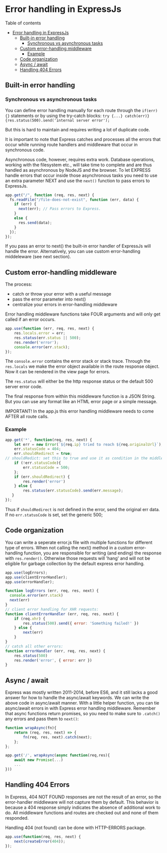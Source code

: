 # Error handling in ExpressJs
Table of contents
- [Error handling in ExpressJs](#error-handling-in-expressjs)
	- [Built-in error handling](#built-in-error-handling)
		- [Synchronous vs asynchronous tasks](#synchronous-vs-asynchronous-tasks)
	- [Custom error-handling middleware](#custom-error-handling-middleware)
		- [Example](#example)
	- [Code organization](#code-organization)
	- [Async / await](#async--await)
	- [Handling 404 Errors](#handling-404-errors)
## Built-in error handling
### Synchronous vs asynchronous tasks
You can define error handling manually for each route through the `if(err){}` statements or by using the try-catch blocks: `try {...} catch(err)}{res.status(500).send('internal server error');`

But this is hard to maintain and requires writing a lot of duplicate code.

It is important to note that Express catches and processes all the errors that occur while running route handlers and middleware that occur in synchronous code. 

Asynchronous code, however, requires extra work. Database operations, working with the filesystem etc., will take time to complete and are thus handled as asynchronous by NodeJS and the browser. To let EXPRESS handle errors that occur inside those asynchronous tasks you need to use an extra parameter NEXT and use the `next()` function to pass errors to ExpressJs.
```javascript
app.get("/", function (req, res, next) {
  fs.readFile("/file-does-not-exist", function (err, data) {
    if (err) {
      next(err); // Pass errors to Express.
    }
    else {
      res.send(data);
    }
  });
});
```
If you pass an error to next() the built-in error handler of ExpressJs will handle the error. Alternatively, you can use custom error-handling middeleware (see next section).

## Custom error-handling middleware
The process:
- catch or throw your error with a useful message
- pass the error parameter into next()
- centralize your errors in error-handling middleware

Error handling middleware functions take FOUR arguments and will only get called if an error occurs. 
```javascript
app.use(function (err, req, res, next) {
 	res.locals.error = err;
  	res.status(err.status || 500);
	res.render('error');
	console.error(err.stack);
});
```
The `console.error` contains the error stack or stack trace. Through the `res.locals` we make the error object available in the route response object. Now it can be rendered in the view page for errors.

The `res.status` will either be the http response status or the default 500 server error code.

The final response from within this  middleware function is a JSON String. But you can use any format like an HTML error page or a simple message.

IMPORTANT! In the app.js this error handling middleware needs to come AFTER all route calls.
### Example
```javascript
app.get('*', function(req, res, next) {
	let err = new Error(`${req.ip} tried to reach ${req.originalUrl}`); 
	err.statusCode = 404;
	err.shouldRedirect = true;
// shouldRedict: set this to true and use it as condition in the middleware:
	if (!err.statusCode){
		err.statusCode = 500;
	}; 
	if (err.shouldRedirect) {
   		res.render('error')
   	} else {
		res.status(err.statusCode).send(err.message);
   }
});
```
Thus if `shouldRedirect` is not defined in the error, send the original err data.
If no `err.statusCode` is set, set the generic 500;


## Code organization
You can write a seperate error.js file with multiple functions for different type of errors.
When not calling the next() method in a custom error-handling function, you are responsible for writing (and ending) the response with `res.render()`. Otherwise those requests will 'hang' and will not be eligible for garbage collection by the default express error handling.
```javascript
app.use(logErrors);
app.use(clientErrorHandler);
app.use(errorHandler);

function logErrors (err, req, res, next) {
  console.error(err.stack)
  next(err)
}
// client error handling for XHR requests:
function clientErrorHandler (err, req, res, next) {
	if (req.xhr) {
		res.status(500).send({ error: 'Something failed!' })
	} else {
 		next(err)
  	}
}
// catch all other errors:
function errorHandler (err, req, res, next) {
  	res.status(500)
  	res.render('error', { error: err })
}
```
## Async / await
Express was mostly written 2011-2014, before ES6, and it still lacks a good answer for how to handle the async/await keywords. We can write the above code in async/await manner. With a little helper function, you can tie async/await errors in with Express error handling middleware. Remember that async functions return promises, so you need to make sure to `.catch()` any errors and pass them to `next()`:
```javascript
function wrapAsync(fn){
	return (req, res, next) => {
		fn(req, res, next).catch(next);
	};
};

app.get('/', wrapAsync(async function(req,res){
	await new Promise(...)
	...	
}))
```
## Handling 404 Errors
In Express, 404 NOT FOUND responses are not the result of an error, so the error-handler middleware will not capture them by default. This behavior is because a 404 response simply indicates the absence of additional work to do. All middleware functions and routes are checked out and none of them responded. 

Handling 404 (not found) can be done with HTTP-ERRORS package.
```javascript
app.use(function(req, res, next) {
	next(createError(404));
}); 
```